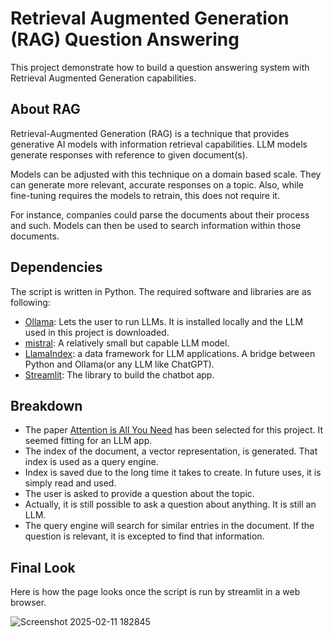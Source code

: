 # Retrieval Augmented Generation (RAG) Question Answering
This project demonstrate how to build a question answering system with Retrieval Augmented Generation capabilities. 

## About RAG
Retrieval-Augmented Generation (RAG) is a technique that provides generative AI models with information retrieval capabilities. LLM models generate responses with reference to given document(s).

Models can be adjusted with this technique on a domain based scale. They can generate more relevant, accurate responses on a topic. Also, while fine-tuning requires the models to retrain, this does not require it.

For instance, companies could parse the documents about their process and such. Models can then be used to search information within those documents.

## Dependencies
The script is written in Python. The required software and libraries are as following:
- [Ollama](https://ollama.com/): Lets the user to run LLMs. It is installed locally and the LLM used in this project is downloaded.
- [mistral](https://ollama.com/library/mistral): A relatively small but capable LLM model.
- [LlamaIndex](https://github.com/run-llama/llama_index): a data framework for LLM applications. A bridge between Python and Ollama(or any LLM like ChatGPT).
- [Streamlit](https://streamlit.io/): The library to build the chatbot app.

## Breakdown
- The paper [Attention is All You Need](https://arxiv.org/pdf/1706.03762) has been selected for this project. It seemed fitting for an LLM app.
- The index of the document, a vector representation, is generated. That index is used as a query engine.
- Index is saved due to the long time it takes to create. In future uses, it is simply read and used.
- The user is asked to provide a question about the topic.
- Actually, it is still possible to ask a question about anything. It is still an LLM.
- The query engine will search for similar entries in the document. If the question is relevant, it is excepted to find that information.

## Final Look
Here is how the page looks once the script is run by streamlit in a web browser.

![Screenshot 2025-02-11 182845](https://github.com/user-attachments/assets/904f0202-6e3b-4421-b7aa-af92dc7e005c)

